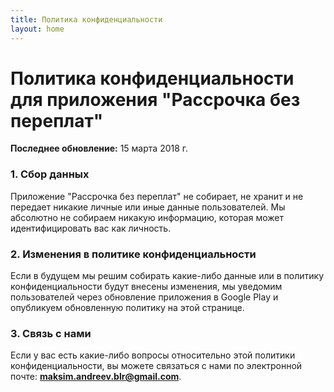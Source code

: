 ```yaml
---
title: Политика конфиденциальности
layout: home
---
```


# Политика конфиденциальности для приложения "Рассрочка без переплат"

**Последнее обновление:**  15 марта 2018 г.

### 1. Сбор данных

Приложение "Рассрочка без переплат" не собирает, не хранит и не передает никакие личные или иные данные пользователей. Мы абсолютно не собираем никакую информацию, которая может идентифицировать вас как личность.

### 2. Изменения в политике конфиденциальности

Если в будущем мы решим собирать какие-либо данные или в политику конфиденциальности будут внесены изменения, мы уведомим пользователей через обновление приложения в Google Play и опубликуем обновленную политику на этой странице.

### 3. Связь с нами

Если у вас есть какие-либо вопросы относительно этой политики конфиденциальности, вы можете связаться с нами по электронной почте: **maksim.andreev.blr@gmail.com**.
